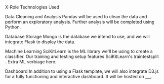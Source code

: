X-Role
Technologies Used

Data Cleaning and Analysis
Pandas will be used to clean the data and perform an exploratory analysis. Further analysis will be completed using Python.

Database Storage
Mongo is the database we intend to use, and we will integrate Flask to display the data.

Machine Learning
SciKitLearn is the ML library we'll be using to create a classifier. Our training and testing setup features SciKitLearn's traintestsplit . Extra ML verbiage here.

Dashboard
In addition to using a Flask template, we will also integrate D3.js for a fully functioning and interactive dashboard. It will be hosted on ___.
